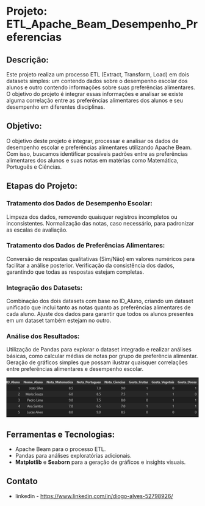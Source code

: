 # Projeto: ETL_Apache_Beam_Desempenho_Preferencias
## Descrição:
Este projeto realiza um processo ETL (Extract, Transform, Load) em dois datasets simples: um contendo dados sobre o desempenho escolar dos alunos e outro contendo informações sobre suas preferências alimentares. O objetivo do projeto é integrar essas informações e analisar se existe alguma correlação entre as preferências alimentares dos alunos e seu desempenho em diferentes disciplinas.

## Objetivo:
O objetivo deste projeto é integrar, processar e analisar os dados de desempenho escolar e preferências alimentares utilizando Apache Beam. Com isso, buscamos identificar possíveis padrões entre as preferências alimentares dos alunos e suas notas em matérias como Matemática, Português e Ciências.

## Etapas do Projeto:
### Tratamento dos Dados de Desempenho Escolar:

Limpeza dos dados, removendo quaisquer registros incompletos ou inconsistentes.
Normalização das notas, caso necessário, para padronizar as escalas de avaliação.

### Tratamento dos Dados de Preferências Alimentares:

Conversão de respostas qualitativas (Sim/Não) em valores numéricos para facilitar a análise posterior.
Verificação da consistência dos dados, garantindo que todas as respostas estejam completas.

### Integração dos Datasets:

Combinação dos dois datasets com base no ID_Aluno, criando um dataset unificado que inclui tanto as notas quanto as preferências alimentares de cada aluno.
Ajuste dos dados para garantir que todos os alunos presentes em um dataset também estejam no outro.

### Análise dos Resultados:

Utilização de Pandas para explorar o dataset integrado e realizar análises básicas, como calcular médias de notas por grupo de preferência alimentar.
Geração de gráficos simples que possam ilustrar quaisquer correlações entre preferências alimentares e desempenho escolar.

![alt text](image.png)

## Ferramentas e Tecnologias:
- Apache Beam para o processo ETL.
- Pandas para análises exploratórias adicionais.
- **Matplotlib** e **Seaborn** para a geração de gráficos e insights visuais.

## Contato
- linkedin - https://www.linkedin.com/in/diogo-alves-52798926/
